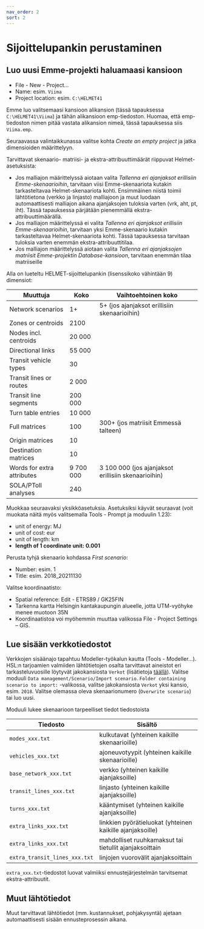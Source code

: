 ```yaml
---
nav_order: 2
sort: 2
---
```


# Sijoittelupankin perustaminen

## Luo uusi Emme-projekti haluamaasi kansioon
- File - New - Project…
-	Name: esim. `Viima`
-	Project location: esim. `C:\HELMET41`

Emme luo valitsemaasi kansioon alikansion (tässä tapauksessa `C:\HELMET41\Viima`) ja tähän alikansioon emp-tiedoston.
Huomaa, että emp-tiedoston nimen pitää vastata alikansion nimeä, tässä tapauksessa siis `Viima.emp`.

Seuraavassa valintaikkunassa valitse kohta _Create an empty project_ ja jatka dimensioiden määrittelyyn.

Tarvittavat skenaario- matriisi- ja ekstra-attribuuttimäärät riippuvat Helmet-asetuksista:
- Jos malliajon määrittelyssä aiotaan valita _Tallenna eri ajanjaksot erillisiin Emme-skenaarioihin_,
  tarvitaan viisi Emme-skenaariota kutakin tarkasteltavaa Helmet-skenaariota kohti.
  Ensimmäinen niistä toimii lähtötietona (verkko ja linjasto) malliajoon ja muut luodaan automaattisesti
  malliajon aikana ajanjaksojen tuloksia varten (vrk, aht, pt, iht).
  Tässä tapauksessa pärjätään pienemmällä ekstra-attribuuttimäärällä.
- Jos malliajon määrittelyssä ei valita _Tallenna eri ajanjaksot erillisiin Emme-skenaarioihin_,
  tarvitaan yksi Emme-skenaario kutakin tarkasteltavaa Helmet-skenaariota kohti.
  Tässä tapauksessa tarvitaan tuloksia varten enemmän ekstra-attribuuttitilaa.
- Jos malliajon määrittelyssä aiotaan valita _Tallenna eri ajanjaksojen matriisit Emme-projektin Database-kansioon_,
  tarvitaan enemmän tilaa matriiseille

Alla on lueteltu HELMET-sijoittelupankin (lisenssikoko vähintään 9) dimensiot:

| Muuttuja                                                                  | Koko      | Vaihtoehtoinen koko                                 |
|---------------------------------------------------------------------------|-----------|-----------------------------------------------------|
| Network scenarios                                                         | 1+        | 5+ (jos ajanjaksot erillisiin skenaarioihin)        |
| Zones or centroids                                                        | 2100      |                                                     |
| Nodes incl. centroids                                                     | 20 000    |                                                     |
| Directional links                                                         | 55 000    |                                                     |
| Transit vehicle types                                                     | 30        |                                                     |
| Transit lines or routes                                                   | 2 000     |                                                     |
| Transit line segments                                                     | 200 000   |                                                     |
| Turn table entries                                                        | 10 000    |                                                     |
| Full matrices                                                             | 100       | 300+ (jos matriisit Emmessä talteen)                |
| Origin matrices                                                           | 10        |                                                     |
| Destination matrices                                                      | 10        |                                                     |
| Words for extra attributes                                                | 9 700 000 | 3 100 000 (jos ajanjaksot erillisiin skenaarioihin) |
| SOLA/PToll analyses                                                       | 240       |                                                     |

Muokkaa seuraavaksi yksikköasetuksia. Asetuksiksi käyvät seuraavat (voit muokata näitä myös valitsemalla Tools - Prompt ja moduulin 1.23):
- unit of energy: MJ
- unit of cost: eur
- unit of length: km
- **length of 1 coordinate unit: 0.001**

Perusta tyhjä skenaario kohdassa _First scenario_:
-	Number: esim. 1
-	Title: esim. 2018_20211130

Valitse koordinaatisto:
-	Spatial reference: Edit - ETRS89 / GK25FIN
-	Tarkenna kartta Helsingin kantakaupungin alueelle, jotta UTM-vyöhyke menee muotoon 35N
- Koordinaatistoa voi myöhemmin muuttaa valikossa File - Project Settings – GIS.

## Lue sisään verkkotiedostot

Verkkojen sisäänajo tapahtuu Modeller-työkalun kautta (Tools - Modeller...). 
HSL:n tarjoamien valmiiden lähtötietojen osalta tarvittavat aineistot eri tarkasteluvuosille löytyvät jakokansiosta
`Verkot` (lisätietoja [täällä](mallin_lahtotietotiedostot.md)).
Valitse moduuli `Data management/Scenario/Import scenario`.
`Folder containing scenario to import:` -valikossa, valitse jakokansiosta `Verkot` yksi kansio, esim. `2018`.
Valitse olemassa oleva skenaarionumero (`Overwrite scenario`) tai luo uusi.

Moduuli lukee skenaarioon tarpeelliset tiedot tiedostoista

|Tiedosto                      | Sisältö                                                    |
|------------------------------|------------------------------------------------------------|
|`modes_xxx.txt`	             |	kulkutavat (yhteinen kaikille skenaarioille)              |
|`vehicles_xxx.txt`	           |	ajoneuvotyypit (yhteinen kaikille skenaarioille)          |
|`base_network_xxx.txt`        |	verkko (yhteinen kaikille ajanjaksoille)                  |
|`transit_lines_xxx.txt`       |	linjasto (yhteinen kaikille ajanjaksoille)                |
|`turns_xxx.txt`               |	kääntymiset (yhteinen kaikille ajanjaksoille)             |
|`extra_links_xxx.txt`         |	linkkien pyörätieluokat (yhteinen kaikille ajanjaksoille) |
|`extra_links_xxx.txt`         |	mahdolliset ruuhkamaksut tai tietullit ajanjaksoittain    |
|`extra_transit_lines_xxx.txt` |	linjojen vuorovälit ajanjaksoittain                       | 

`extra_xxx.txt`-tiedostot luovat valmiiksi ennustejärjestelmän tarvitsemat ekstra-attribuutit. 

## Muut lähtötiedot

Muut tarvittavat lähtötiedot (mm. kustannukset, pohjakysyntä) ajetaan automaattisesti sisään ennusteprosessin aikana.
